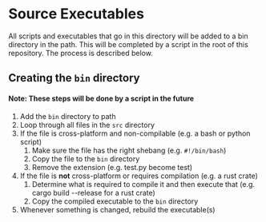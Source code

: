 # Source Executables

All scripts and executables that go in this directory will be added to a bin directory in the path. This will be completed by a script in the root of this repository. The process is described below.

## Creating the `bin` directory

#### Note: These steps will be done by a script in the future

1. Add the `bin` directory to path
2. Loop through all files in the `src` directory
3. If the file is cross-platform and non-compilable (e.g. a bash or python script)
   1. Make sure the file has the right shebang (e.g. `#!/bin/bash`)
   2. Copy the file to the `bin` directory
   3. Remove the extension (e.g. test.py become test)
4. If the file is **not** cross-platform or requires compilation (e.g. a rust crate)
   1. Determine what is required to compile it and then execute that (e.g. cargo build --release for a rust crate)
   2. Copy the compiled executable to the `bin` directory
5. Whenever something is changed, rebuild the executable(s)
